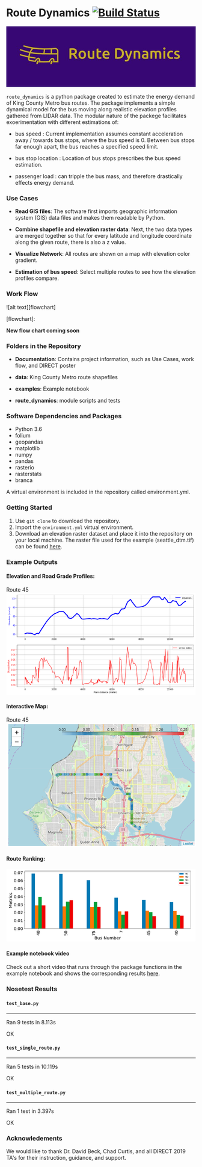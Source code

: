 # Route Dynamics [![Build Status](https://travis-ci.com/metromojo/Route_Dynamics.svg?branch=master)](https://travis-ci.com/metromojo/Route_Dynamics)

![alt text][logo]

[logo]: https://github.com/EricaEgg/Route_Dynamics/blob/master/Documentation/logo.JPG

`route_dynamics` is a python package created to estimate the energy demand of King County Metro bus routes. 
The package implements a simple dynamical model for the bus moving along realistic elevation profiles gathered from LIDAR data. The modular nature of the packege facilitates exoerimentation with different estimations of:

* bus speed : Current implementation assumes constant acceleration away / towards bus stops, where the bus speed is 0. Between bus stops far enough apart, the bus reaches a specified speed limit. 

* bus stop location : Location of bus stops prescribes the bus speed estimation.

* passenger load : can tripple the bus mass, and therefore drastically effects energy demand.  


### Use Cases

* **Read GIS files**: The software first imports geographic information system (GIS) data files and makes them readable by 
Python.

* **Combine shapefile and elevation raster data**: Next, the two data types are merged together so that for every latitude and longitude coordinate along the given route, there is also a z value. 

* **Visualize Network**: All routes are shown on a map with elevation color gradient. 

* **Estimation of bus speed**: Select multiple routes to see how the elevation profiles compare. 

### Work Flow

![alt text][flowchart]

[flowchart]: 

**New flow chart coming soon**



### Folders in the Repository

* **Documentation**: Contains project information, such as Use 
Cases, work flow, and DIRECT poster

* **data**: King County Metro route shapefiles

* **examples**: Example notebook

* **route_dynamics**: module scripts and tests

### Software Dependencies and Packages

* Python 3.6
* folium
* geopandas
* matplotlib
* numpy
* pandas
* rasterio
* rasterstats
* branca

A virtual environment is included in the repository called environment.yml.

### Getting Started

1. Use `git clone` to download the repository.
2. Import the `environment.yml` virtual environment.
3. Download an elevation raster dataset and place it into the repository on your local 
machine. The raster file used for the example (seattle_dtm.tif) can be found 
[here](https://drive.google.com/open?id=1V8-VIPGcNJ4l7Bd7OYDjIstFb1dsyhxH). 

### Example Outputs

#### Elevation and Road Grade Profiles:
Route 45
![elevation]

[elevation]: https://github.com/EricaEgg/Route_Dynamics/blob/master/examples/README_results/route45_profile.png

#### Interactive Map:
Route 45
![map]

[map]: https://github.com/EricaEgg/Route_Dynamics/blob/master/examples/README_results/map45.PNG

#### Route Ranking:

![rank]

[rank]: https://github.com/EricaEgg/Route_Dynamics/blob/master/examples/README_results/ranking_example.png

#### Example notebook video
Check out a short video that runs through the package functions in the example notebook and shows the corresponding results 
[here](https://drive.google.com/open?id=1ZpiIEzNWV0T_pzcjw9jkn3GkSxMLdkwo).

### Nosetest Results

#### `test_base.py`
----------------------------------------------------------------------
Ran 9 tests in 8.113s

OK

#### `test_single_route.py`
----------------------------------------------------------------------
Ran 5 tests in 10.119s

OK

#### `test_multiple_route.py`
----------------------------------------------------------------------
Ran 1 test in 3.397s

OK

### Acknowledements

We would like to thank Dr. David Beck, Chad Curtis, and all DIRECT 2019 TA's for their 
instruction, guidance, and support. 
 
